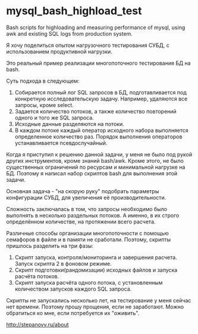 # mysql_bash_highload_test
Bash scripts for highloading and measuring performance of mysql, using awk and existing SQL logs from production system.

Я хочу поделиться опытом нагрузочного тестирования СУБД, с использованием продуктивной нагрузки.

Это реальный пример реализации многопоточного тестирования БД на bash.

Суть подхода в следующем:

1. Собирается полный лог SQL запросов в БД, подготавливается под конкретную исследовательскую задачу. Например, удаляются все запросы, кроме select.
2. Задается количество потоков, а также количество повторений одного и того же SQL запроса.
3. Исходные данные разделяются на потоки.
4. В каждом потоке каждый оператор исходного набора выполняется определенное количество раз. Порядок выполнения операторов устанавливается псевдослучайный.

Когда я приступил к решению данной задачи, у меня не было под рукой других инструментов, кроме знаний bash/awk. Кроме этого, не было существенных ограничений по ресурсам и минимальной нагрузке на БД. Поэтому я написал набор скриптов bash для выполнения этой задачи.

Основная задача - "на скорую руку" подобрать параметры конфигурации СУБД, для увеличения её производительности.

Сложность заключалась в том, что запросы необходимо было выполнять в несколько раздельных потоков. А именно, в их строго определённом количестве, на протяжении всего расчета.

Различные способы организации многопоточности с помощью семафоров в файле и в памяти не сработали. Поэтому, скрипты пришлось разделить на три фазы:

1. Скрипт запуска, контроля/мониторинга и завершения расчета. Запуск скрипта 2 в фоновом режиме.
2. Скрипт подготовки(рандомизации) исходных файлов и запуска расчёта потоков.
3. Скрипт запуска расчёта одного потока, с установленным количеством запусков каждого SQL запроса.

Скрипты не запускались несколько лет, на тестирование у меня сейчас нет времени. Поэтому прошу прощения, если не заработают. Можно обратиться ко мне, если потребуется их "оживить".

http://stepanovv.ru/about
